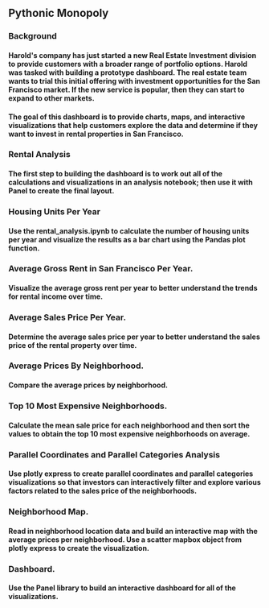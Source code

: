 ## Pythonic Monopoly

### Background

#### Harold's company has just started a new Real Estate Investment division to provide customers with a broader range of portfolio options. Harold was tasked with building a prototype dashboard. The real estate team wants to trial this initial offering with investment opportunities for the San Francisco market. If the new service is popular, then they can start to expand to other markets.
#### The goal of this dashboard is to provide charts, maps, and interactive visualizations that help customers explore the data and determine if they want to invest in rental properties in San Francisco.

### Rental Analysis
#### The first step to building the dashboard is to work out all of the calculations and visualizations in an analysis notebook; then use it with Panel to create the final layout.

### Housing Units Per Year
#### Use the rental_analysis.ipynb to calculate the number of housing units per year and visualize the results as a bar chart using the Pandas plot function.

### Average Gross Rent in San Francisco Per Year.
#### Visualize the average gross rent per year to better understand the trends for rental income over time.

### Average Sales Price Per Year.
#### Determine the average sales price per year to better understand the sales price of the rental property over time.

### Average Prices By Neighborhood.
#### Compare the average prices by neighborhood.

### Top 10 Most Expensive Neighborhoods.
#### Calculate the mean sale price for each neighborhood and then sort the values to obtain the top 10 most expensive neighborhoods on average.

### Parallel Coordinates and Parallel Categories Analysis
#### Use plotly express to create parallel coordinates and parallel categories visualizations so that investors can interactively filter and explore various factors related to  the sales price of the neighborhoods.

### Neighborhood Map.
#### Read in neighborhood location data and build an interactive map with the average prices per neighborhood. Use a scatter mapbox object from plotly express to create the visualization.

### Dashboard.
#### Use the Panel library to build an interactive dashboard for all of the visualizations.


